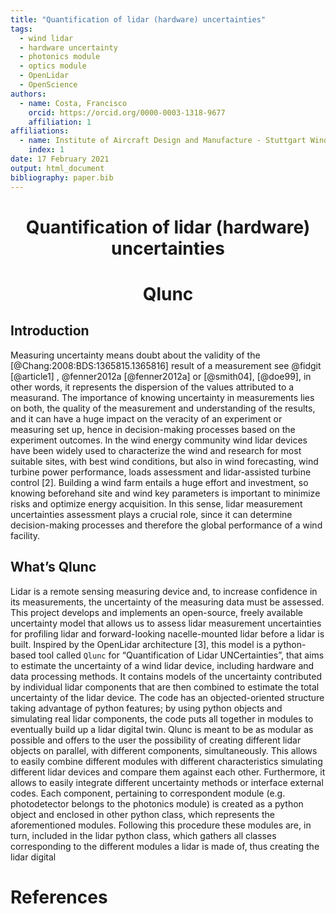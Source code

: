 ```yaml
---
title: "Quantification of lidar (hardware) uncertainties"
tags:
  - wind lidar
  - hardware uncertainty
  - photonics module
  - optics module
  - OpenLidar
  - OpenScience
authors:
  - name: Costa, Francisco  
    orcid: https://orcid.org/0000-0003-1318-9677   
    affiliation: 1
affiliations:
  - name: Institute of Aircraft Design and Manufacture - Stuttgart Wind Energy, University of Stuttgart
    index: 1 
date: 17 February 2021
output: html_document
bibliography: paper.bib
---
```


# <div align="center"> **Q**uantification of **l**idar (hardware) **unc**ertainties
# <div align="center"> **Qlunc**
  
## Introduction


Measuring uncertainty means doubt about the validity of the [@Chang:2008:BDS:1365815.1365816] result of a measurement see @fidgit [@article1] , @fenner2012a [@fenner2012a] or [@smith04], [@doe99], in other words, it represents the dispersion of the values attributed to a measurand. The importance of knowing uncertainty in measurements lies on both, the quality of the measurement and understanding of the results, and it can have a huge impact on the veracity of an experiment or measuring set up, hence in decision-making processes based on the experiment outcomes. In the wind energy community wind lidar devices have been widely used to characterize the wind and research for most suitable sites, with best wind conditions, but also in wind forecasting, wind turbine power performance, loads assessment and lidar-assisted turbine control [2]. Building a wind farm entails a huge effort and investment, so knowing beforehand site and wind key parameters is important to minimize risks and optimize energy acquisition. In this sense, lidar measurement uncertainties assessment plays a crucial role, since it can determine decision-making processes and therefore the global performance of a wind facility.

## What’s Qlunc 


Lidar is a remote sensing measuring device and, to increase confidence in its measurements, the uncertainty of the measuring data must be assessed. This project develops and implements an open-source, freely available uncertainty model that allows us to assess lidar measurement uncertainties for profiling lidar and forward-looking nacelle-mounted lidar  before a lidar is built.
Inspired by the OpenLidar architecture [3], this model is a python-based tool called `Qlunc` for “Quantification of Lidar UNCertainties”, that aims to estimate the uncertainty of a wind lidar device, including hardware and data processing methods. It contains models of the uncertainty contributed by individual lidar components that are then combined to estimate the total uncertainty of the lidar device.
The code has an objected-oriented structure taking advantage of python features; by using python objects and simulating real lidar components, the code puts all together in modules to eventually build up a lidar digital twin. Qlunc is meant to be as modular as possible and offers to the user the possibility of creating different lidar objects on parallel, with different components, simultaneously. This allows to easily combine different modules with different characteristics simulating different lidar devices and compare them against each other. Furthermore, it allows to easily integrate different uncertainty methods or interface external codes.
Each component, pertaining to correspondent module (e.g. photodetector belongs to the photonics module) is created as a python object and enclosed in other python class, which represents the aforementioned modules. Following this procedure these modules are, in turn, included in the lidar python class, which gathers all classes corresponding to the different modules a lidar is made of, thus creating the lidar digital 

# References
